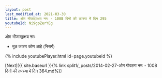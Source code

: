 ```yaml
---
layout: post
last_modified_at: 2021-03-30
title: ओम भीजाद्याक्षय नमः - 1008 दिनों की तपस्या में दिन 295
youtubeId: Ni9gpZerYEg
---
```

 
 
 ओम भीजाद्याक्षय नमः  
 
 -  मूळ कारण कोण आहे (निसर्ग) 
 
  
 
  
 
 
 
 
 
 


{% include youtubePlayer.html id=page.youtubeId %}
 
[Next]({{ site.baseurl }}{% link  split1/_posts/2014-02-27-ओम गोवठमा नमः - 1008 दिनों की तपस्या में दिन 364.md%})
 
